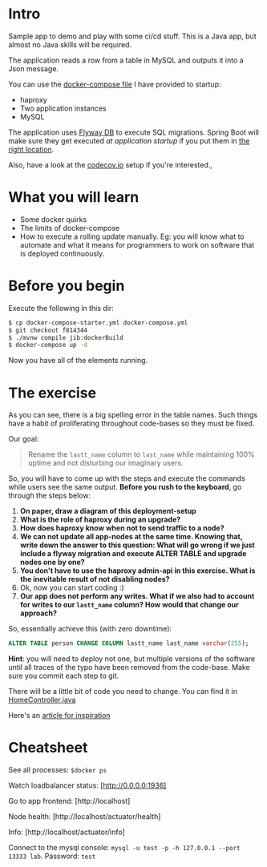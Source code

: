 # Intro
Sample app to demo and play with some ci/cd stuff. This is a Java app, but almost no Java skills
will be required.

The application reads a row from a table in MySQL and outputs it into a Json message.

You can use the [docker-compose file](docker-compose.yml) I have provided to startup:
 - haproxy
 - Two application instances
 - MySQL

The application uses [Flyway DB](http://flywaydb.org) to execute SQL migrations. 
Spring Boot will make sure they get executed _at application startup_ if you put them in [the right location](src/main/resources/db/migration).

Also, have a look at the [codecov.io](.codecov.yml) setup if you're interested.,

# What you will learn

- Some docker quirks
- The limits of docker-compose
- How to execute a rolling update manually. Eg: you will know what to automate and what it means for programmers
  to work on software that is deployed continuously.

# Before you begin

Execute the following in this dir:

```bash
$ cp docker-compose-starter.yml docker-compose.yml 
$ git checkout f814344
$ ./mvnw compile jib:dockerBuild
$ docker-compose up -d
```

Now you have all of the elements running.

# The exercise

As you can see, there is a big spelling error in the table names. Such things
have a habit of proliferating throughout code-bases so they must be fixed.

Our goal:

>  Rename the `lastt_name` column to `last_name` while maintaining 100% uptime and not disturbing our imaginary users.

So, you will have to come up with the steps and execute the commands while users see the same
output. **Before you rush to the keyboard**, go through the steps below: 

 1. **On paper, draw a diagram of this deployment-setup**
 2. **What is the role of haproxy during an upgrade?**
 3. **How does haproxy know when not to send traffic to a node?**
 4. **We can not update all app-nodes at the same time. Knowing that, write down the answer to this question: What will go wrong if we just include a flyway migration and execute ALTER TABLE and upgrade nodes one by one?**
 5. **You don't have to use the haproxy admin-api in this exercise. What is the inevitable result of not disabling nodes?**
 6. Ok, now you can start coding :)
 7. **Our app does not perform any writes. What if we also had to account for writes to our `lastt_name` column? How would that change our approach?**

So, essentially achieve this (with zero downtime):

 ```sql
ALTER TABLE person CHANGE COLUMN lastt_name last_name varchar(255);
``` 

**Hint**: you will need to deploy not one, but multiple versions of the software until all traces of the typo have been removed from the code-base. Make sure you commit each step to git. 

There will be a little bit of code you need to change. You can find it in [HomeController.java](src/main/java/cidemo/HomeController.java)

Here's an [article for inspiration](https://thoughts-on-java.org/update-database-schema-without-downtime/)

# Cheatsheet

See all processes: `$docker ps`

Watch loadbalancer status: [http://0.0.0.0:1936]

Go to app frontend: [http://localhost]

Node health: [http://localhost/actuator/health]

Info: [http://localhost/actuator/info]

Connect to the mysql console: `mysql -u test -p -h 127.0.0.1 --port 13333 lab`. Password: `test`
